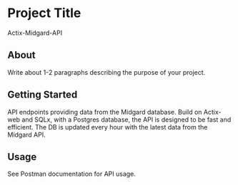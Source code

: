 # Project Title
Actix-Midgard-API

## About <a name = "about"></a>

Write about 1-2 paragraphs describing the purpose of your project.

## Getting Started <a name = "getting_started"></a>

API endpoints providing data from the Midgard database. Build on Actix-web and SQLx, with a Postgres database, the API is designed to be fast and efficient. The DB is updated every hour with the latest data from the Midgard API.

## Usage <a name = "usage"></a>

See Postman documentation for API usage.

